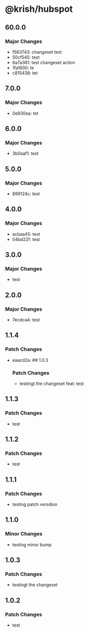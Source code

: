 # @krish/hubspot

## 60.0.0

### Major Changes

- f563743: changeset test
- 50cf545: test
- 6a7a361: test changeset action
- 1fa1600: te
- c815438: tet

## 7.0.0

### Major Changes

- 0e930ea: tet

## 6.0.0

### Major Changes

- 3b0aaf1: test

## 5.0.0

### Major Changes

- 899124c: test

## 4.0.0

### Major Changes

- acbaa45: test
- 04bd22f: test

## 3.0.0

### Major Changes

- test

## 2.0.0

### Major Changes

- 7ecdca4: test

## 1.1.4

### Patch Changes

- eaacd2a: ## 1.0.3

  ### Patch Changes

  - testingt the changeset
    feat: test

## 1.1.3

### Patch Changes

- test

## 1.1.2

### Patch Changes

- test

## 1.1.1

### Patch Changes

- testing patch versdion

## 1.1.0

### Minor Changes

- testing minor bump

## 1.0.3

### Patch Changes

- testingt the changeset

## 1.0.2

### Patch Changes

- test
